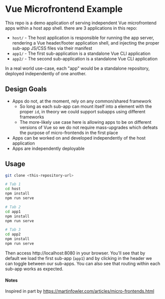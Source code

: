 # Vue Microfrontend Example

This repo is a demo application of serving independent Vue microfrontend apps within a host app shell.  there are 3 applications in this repo:

* `host/` - The host application is responsible for running the app server, rendering a Vue header/footer application shell, and injecting the proper sub-app JS/CSS files via their manifest
* `app1/` - The first sub-application is a standalone Vue CLI application
* `app2/` - The second sub-application is a standalone Vue CLI application

In a real world use-case, each "app" would be a standalone repository, deployed independently of one another.

## Design Goals

* Apps do not, at the moment, rely on any common/shared framework
  *  So long as each sub-app can mount itself into a element with the proper `id`, in theory we could support subapps using different frameworks
  *  The more-likely use case here is allowing apps to be on different versions of Vue so we do not require mass-upgrades which defeats the purpose of micro-frontends in the first place
* Apps can be worked on and developed independently of the host application
* Apps are independently deployable

## Usage

```bash
git clone <this-repository-url>

# Tab 1
cd host
npm install
npm run serve

# Tab 2
cd app1
npm install
npm run serve

# Tab 3
cd app2
npm install
npm run serve
```

Then access http://localhost:8080 in your browser.  You'll see that by default we load the first sub-app (`app1`) and by clicking in the header we can toggle between our sub-apps.  You can also see that routing within each sub-app works as expected.


#### Notes

Inspired in part by https://martinfowler.com/articles/micro-frontends.html
